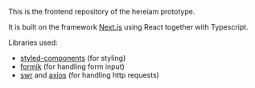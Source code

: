 This is the frontend repository of the hereiam prototype.

It is built on the framework [Next.js](https://nextjs.org/) using React together with Typescript.

Libraries used:

- [styled-components](https://styled-components.com/) (for styling)
- [formik](https://www.npmjs.com/package/formik) (for handling form input)
- [swr](https://www.npmjs.com/package/swr) and [axios](https://www.npmjs.com/package/axios) (for handling http requests)
